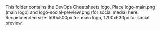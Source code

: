 This folder contains the DevOps Cheatsheets logo. Place logo-main.png (main logo) and logo-social-preview.png (for social media) here. Recommended size: 500x500px for main logo, 1200x630px for social preview.
